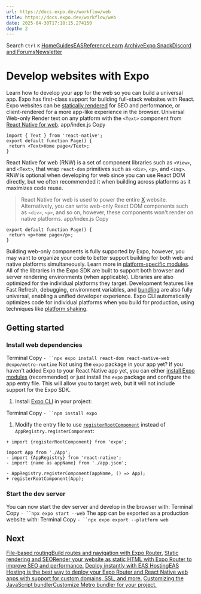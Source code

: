 ```yaml
---
url: https://docs.expo.dev/workflow/web
title: https://docs.expo.dev/workflow/web
date: 2025-04-30T17:18:15.274150
depth: 2
---
```


Search
`Ctrl` `K`
[Home](https://docs.expo.dev/)[Guides](https://docs.expo.dev/guides/overview)[EAS](https://docs.expo.dev/eas)[Reference](https://docs.expo.dev/versions/latest)[Learn](https://docs.expo.dev/tutorial/overview)
[Archive](https://docs.expo.dev/archive)[Expo Snack](https://snack.expo.dev)[Discord and Forums](https://chat.expo.dev)[Newsletter](https://expo.dev/mailing-list/signup)
# Develop websites with Expo
Learn how to develop your app for the web so you can build a universal app.
Expo has first-class support for building full-stack websites with React. Expo websites can be [statically rendered](https://docs.expo.dev/router/reference/static-rendering) for SEO and performance, or client-rendered for a more app-like experience in the browser.
Universal
Web-only
Render text on any platform with the `<Text>` component from [React Native for web](https://github.com/necolas/react-native-web).
app/index.js
Copy
```
import { Text } from 'react-native';
export default function Page() {
 return <Text>Home page</Text>;
}

```

React Native for web (RNW) is a set of component libraries such as `<View>`, and `<Text>`, that wrap `react-dom` primitives such as `<div>`, `<p>`, and `<img>`. RNW is optional when developing for web since you can use React DOM directly, but we often recommended it when building across platforms as it maximizes code reuse.
> React Native for web is used to power the entire [X](https://x.com/) website.
Alternatively, you can write web-only React DOM components such as `<div>`, `<p>`, and so on, however, these components won't render on native platforms.
app/index.js
Copy
```
export default function Page() {
 return <p>Home page</p>;
}

```

Building web-only components is fully supported by Expo, however, you may want to organize your code to better support building for both web and native platforms simultaneously. Learn more in [platform-specific modules](https://docs.expo.dev/router/advanced/platform-specific-modules).
All of the libraries in the Expo SDK are built to support both browser and server rendering environments (when applicable). Libraries are also optimized for the individual platforms they target.
Development features like Fast Refresh, debugging, environment variables, and [bundling](https://docs.expo.dev/guides/customizing-metro) are also fully universal, enabling a unified developer experience. Expo CLI automatically optimizes code for individual platforms when you build for production, using techniques like [platform shaking](https://docs.expo.dev/guides/tree-shaking#platform-shaking).
## Getting started
### Install web dependencies
Terminal
Copy
`- ``npx expo install react-dom react-native-web @expo/metro-runtime`
Not using the `expo` package in your app yet?
If you haven't added Expo to your React Native app yet, you can either [install Expo modules](https://docs.expo.dev/bare/installing-expo-modules) (recommended) or just install the `expo` package and configure the app entry file. This will allow you to target web, but it will not include support for the Expo SDK.
  1. Install [Expo CLI](https://docs.expo.dev/more/expo-cli) in your project:


Terminal
Copy
`- ``npm install expo`
  1. Modify the entry file to use [`registerRootComponent`](https://docs.expo.dev/versions/latest/sdk/register-root-component#registerrootcomponentcomponent) instead of `AppRegistry.registerComponent`:

```
+ import {registerRootComponent} from 'expo';

import App from './App';
- import {AppRegistry} from 'react-native';
- import {name as appName} from './app.json';

- AppRegistry.registerComponent(appName, () => App);
+ registerRootComponent(App);

```

### Start the dev server
You can now start the dev server and develop in the browser with:
Terminal
Copy
`- ``npx expo start --web`
The app can be exported as a production website with:
Terminal
Copy
`- ``npx expo export --platform web`
## Next
[File-based routingBuild routes and navigation with Expo Router.](https://docs.expo.dev/router/introduction) [Static rendering and SEORender your website as static HTML with Expo Router to improve SEO and performance.](https://docs.expo.dev/router/reference/static-rendering) [Deploy instantly with EAS HostingEAS Hosting is the best way to deploy your Expo Router and React Native web apps with support for custom domains, SSL, and more.](https://docs.expo.dev/eas/hosting/get-started) [Customizing the JavaScript bundlerCustomize Metro bundler for your project.](https://docs.expo.dev/guides/customizing-metro)

